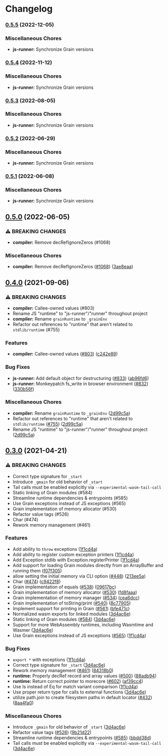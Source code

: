 # Changelog

### [0.5.5](https://github.com/grain-lang/grain/compare/js-runner-v0.5.4...js-runner-v0.5.5) (2022-12-05)


### Miscellaneous Chores

* **js-runner:** Synchronize Grain versions

### [0.5.4](https://github.com/grain-lang/grain/compare/js-runner-v0.5.3...js-runner-v0.5.4) (2022-11-12)


### Miscellaneous Chores

* **js-runner:** Synchronize Grain versions

### [0.5.3](https://github.com/grain-lang/grain/compare/js-runner-v0.5.2...js-runner-v0.5.3) (2022-08-05)


### Miscellaneous Chores

* **js-runner:** Synchronize Grain versions

### [0.5.2](https://github.com/grain-lang/grain/compare/js-runner-v0.5.1...js-runner-v0.5.2) (2022-06-29)


### Miscellaneous Chores

* **js-runner:** Synchronize Grain versions

### [0.5.1](https://github.com/grain-lang/grain/compare/js-runner-v0.5.0...js-runner-v0.5.1) (2022-06-08)


### Miscellaneous Chores

* **js-runner:** Synchronize Grain versions

## [0.5.0](https://github.com/grain-lang/grain/compare/js-runner-v0.4.0...js-runner-v0.5.0) (2022-06-05)


### ⚠ BREAKING CHANGES

* **compiler:** Remove decRefIgnoreZeros (#1068)

### Miscellaneous Chores

* **compiler:** Remove decRefIgnoreZeros ([#1068](https://github.com/grain-lang/grain/issues/1068)) ([3ae8eaa](https://github.com/grain-lang/grain/commit/3ae8eaabad4467304c500c2f0cc9c40749d8513b))

## [0.4.0](https://www.github.com/grain-lang/grain/compare/js-runner-v0.3.0...js-runner-v0.4.0) (2021-09-06)


### ⚠ BREAKING CHANGES

* **compiler:** Callee-owned values (#803)
* Rename JS "runtime" to "js-runner"/"runner" throughout project
* **compiler:** Rename `grainRuntime` to `_grainEnv`
* Refactor out references to "runtime" that aren't related to `stdlib/runtime` (#755)

### Features

* **compiler:** Callee-owned values ([#803](https://www.github.com/grain-lang/grain/issues/803)) ([c242e89](https://www.github.com/grain-lang/grain/commit/c242e89767788e590f053c3d3ddfa7208387c247))


### Bug Fixes

* **js-runner:** Add default object for destructuring ([#833](https://www.github.com/grain-lang/grain/issues/833)) ([ab96fd6](https://www.github.com/grain-lang/grain/commit/ab96fd6c29f297f0e5423f3a6011fe07cf488df8))
* **js-runner:** Monkeypatch fs_write in browser environment ([#832](https://www.github.com/grain-lang/grain/issues/832)) ([330b56f](https://www.github.com/grain-lang/grain/commit/330b56f3bdda17bf993e88bb35532831f95c63b3))


### Miscellaneous Chores

* **compiler:** Rename `grainRuntime` to `_grainEnv` ([2d99c5a](https://www.github.com/grain-lang/grain/commit/2d99c5ab8fa527328f18d471e8a9128561af7056))
* Refactor out references to "runtime" that aren't related to `stdlib/runtime` ([#755](https://www.github.com/grain-lang/grain/issues/755)) ([2d99c5a](https://www.github.com/grain-lang/grain/commit/2d99c5ab8fa527328f18d471e8a9128561af7056))
* Rename JS "runtime" to "js-runner"/"runner" throughout project ([2d99c5a](https://www.github.com/grain-lang/grain/commit/2d99c5ab8fa527328f18d471e8a9128561af7056))

## [0.3.0](https://www.github.com/grain-lang/grain/compare/runtime-v0.2.0...runtime-v0.3.0) (2021-04-21)


### ⚠ BREAKING CHANGES

* Correct type signature for `_start`
* Introduce `_gmain` for old behavior of `_start`
* Tail calls must be enabled explicitly via `--experimental-wasm-tail-call`
* Static linking of Grain modules (#584)
* Streamline runtime dependencies & entrypoints (#585)
* Use Grain exceptions instead of JS exceptions (#565)
* Grain implementation of memory allocator (#530)
* Refactor value tags (#526)
* Char (#474)
* Rework memory management (#461)

### Features

* Add ability to `throw` exceptions ([1f1cd4a](https://www.github.com/grain-lang/grain/commit/1f1cd4a90f853a2c6290e736043d008643f768f7))
* Add ability to register custom exception printers ([1f1cd4a](https://www.github.com/grain-lang/grain/commit/1f1cd4a90f853a2c6290e736043d008643f768f7))
* Add Exception stdlib with Exception.registerPrinter ([1f1cd4a](https://www.github.com/grain-lang/grain/commit/1f1cd4a90f853a2c6290e736043d008643f768f7))
* Add support for loading Grain modules directly from an ArrayBuffer and running them ([f07f305](https://www.github.com/grain-lang/grain/commit/f07f30541b5d5d4e579db2d5e41b15841fc4ebbc))
* allow setting the initial memory via CLI option ([#448](https://www.github.com/grain-lang/grain/issues/448)) ([213ee5a](https://www.github.com/grain-lang/grain/commit/213ee5a2736a71eb6a62a28bd60f338e196ea265))
* Char ([#474](https://www.github.com/grain-lang/grain/issues/474)) ([c9422f8](https://www.github.com/grain-lang/grain/commit/c9422f89573cc94081d2dd5f9e11ee17ec475668))
* Grain implementation of equals ([#538](https://www.github.com/grain-lang/grain/issues/538)) ([09617bc](https://www.github.com/grain-lang/grain/commit/09617bca84e503935ef33e3f7f523a0fce7c4f17))
* Grain implementation of memory allocator ([#530](https://www.github.com/grain-lang/grain/issues/530)) ([fd8faaa](https://www.github.com/grain-lang/grain/commit/fd8faaa1425d398c55af36c9cdd77a59cf2eeccf))
* Grain implementation of memory manager ([#534](https://www.github.com/grain-lang/grain/issues/534)) ([cea6dcc](https://www.github.com/grain-lang/grain/commit/cea6dccaf45e8bdd07eb6c674f30c53a50f37a19))
* Grain implementation of toString/print ([#540](https://www.github.com/grain-lang/grain/issues/540)) ([8c77905](https://www.github.com/grain-lang/grain/commit/8c779059c4a2a71d0ccacc51d946dde2d48d6623))
* Implement support for printing in Grain ([#561](https://www.github.com/grain-lang/grain/issues/561)) ([bfe471c](https://www.github.com/grain-lang/grain/commit/bfe471c668ee5838bde8a307bfc0f5d650a9b594))
* Normalized wasm exports for linked modules ([3d4ac6e](https://www.github.com/grain-lang/grain/commit/3d4ac6edd1b805d7cada5e6fa951bb6afb0467d9))
* Static linking of Grain modules ([#584](https://www.github.com/grain-lang/grain/issues/584)) ([3d4ac6e](https://www.github.com/grain-lang/grain/commit/3d4ac6edd1b805d7cada5e6fa951bb6afb0467d9))
* Support for more WebAssembly runtimes, including Wasmtime and Wasmer ([3d4ac6e](https://www.github.com/grain-lang/grain/commit/3d4ac6edd1b805d7cada5e6fa951bb6afb0467d9))
* Use Grain exceptions instead of JS exceptions ([#565](https://www.github.com/grain-lang/grain/issues/565)) ([1f1cd4a](https://www.github.com/grain-lang/grain/commit/1f1cd4a90f853a2c6290e736043d008643f768f7))


### Bug Fixes

* `export *` with exceptions ([1f1cd4a](https://www.github.com/grain-lang/grain/commit/1f1cd4a90f853a2c6290e736043d008643f768f7))
* Correct type signature for `_start` ([3d4ac6e](https://www.github.com/grain-lang/grain/commit/3d4ac6edd1b805d7cada5e6fa951bb6afb0467d9))
* Rework memory management ([#461](https://www.github.com/grain-lang/grain/issues/461)) ([84318b0](https://www.github.com/grain-lang/grain/commit/84318b01a21137492e9728f346680225f1d1ea9a))
* **runtime:** Properly decRef record and array values ([#500](https://www.github.com/grain-lang/grain/issues/500)) ([88adb94](https://www.github.com/grain-lang/grain/commit/88adb942ecf5425b74540a9cddbcb775128d97eb))
* **runtime:** Return correct pointer to morecore ([#602](https://www.github.com/grain-lang/grain/issues/602)) ([af39cc4](https://www.github.com/grain-lang/grain/commit/af39cc46c8e12d869aaf5c42c0a3fd2afbc61638))
* Use Is instead of Eq for match variant comparison ([1f1cd4a](https://www.github.com/grain-lang/grain/commit/1f1cd4a90f853a2c6290e736043d008643f768f7))
* Use proper return type for calls to external functions ([3d4ac6e](https://www.github.com/grain-lang/grain/commit/3d4ac6edd1b805d7cada5e6fa951bb6afb0467d9))
* utilize path.join to create filesystem paths in default locator ([#432](https://www.github.com/grain-lang/grain/issues/432)) ([8aa4fa0](https://www.github.com/grain-lang/grain/commit/8aa4fa0e454dfbfc828e27f6b0cc6ed042d22a3b))


### Miscellaneous Chores

* Introduce `_gmain` for old behavior of `_start` ([3d4ac6e](https://www.github.com/grain-lang/grain/commit/3d4ac6edd1b805d7cada5e6fa951bb6afb0467d9))
* Refactor value tags ([#526](https://www.github.com/grain-lang/grain/issues/526)) ([9b21d22](https://www.github.com/grain-lang/grain/commit/9b21d22e403f37d0cfb89891f9c31f40f03ae061))
* Streamline runtime dependencies & entrypoints ([#585](https://www.github.com/grain-lang/grain/issues/585)) ([bbdd38d](https://www.github.com/grain-lang/grain/commit/bbdd38d5f4e5958aa10d602ba6b57a588024b050))
* Tail calls must be enabled explicitly via `--experimental-wasm-tail-call` ([3d4ac6e](https://www.github.com/grain-lang/grain/commit/3d4ac6edd1b805d7cada5e6fa951bb6afb0467d9))
